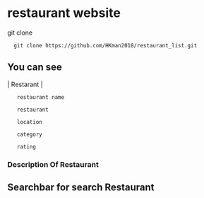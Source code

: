 # restaurant website



git clone
    
      git clone https://github.com/HKman2018/restaurant_list.git
## You can see

| Restarant | 

       restaurant name 
       
       restaurant 
       
       location 
       
       category    
       
       rating 

### Description Of Restaurant

## Searchbar for search Restaurant
